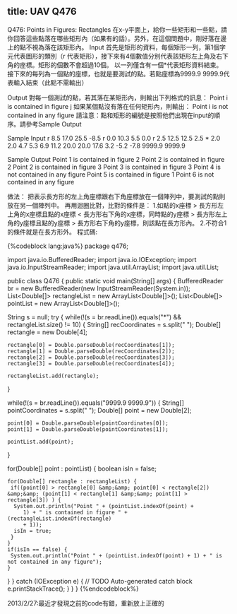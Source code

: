title: UAV Q476
---
Q476: Points in Figures: Rectangles
在x-y平面上，給你一些矩形和一些點，請你回答這些點落在哪些矩形內（如果有的話）。另外，在這個問題中，剛好落在邊上的點不視為落在該矩形內。
Input
首先是矩形的資料，每個矩形一列，第1個字元代表圖形的類別（r    代表矩形），接下來有4個數值分別代表該矩形左上角及右下角的座標。矩形的個數不會超過10個。
以一列僅含有一個*代表矩形資料結束。
接下來的每列為一個點的座標，也就是要測試的點。若點座標為9999.9    9999.9代表輸入結束（此點不需輸出）

Output
對每一個測試的點，若其落在某矩形內，則輸出下列格式的訊息：
Point i is contained in figure j
如果某個點沒有落在任何矩形內，則輸出：
Point i is not contained in any figure
請注意：點和矩形的編號是按照他們出現在input的順序。請參考Sample    Output

Sample Input
r 8.5 17.0 25.5 -8.5
r 0.0 10.3 5.5 0.0
r 2.5 12.5 12.5 2.5
*
2.0 2.0
4.7 5.3
6.9 11.2
20.0 20.0
17.6 3.2
-5.2 -7.8
9999.9 9999.9

Sample Output
Point 1 is contained in figure 2
Point 2 is contained in figure 2
Point 2 is contained in figure 3
Point 3 is contained in figure 3
Point 4 is not contained in any figure
Point 5 is contained in figure 1
Point 6 is not contained in any figure

做法：
把表示長方形的左上角座標跟右下角座標放在一個陣列中，要測試的點則放在另一個陣列中。
再用迴圈比對，比對的條件是︰
1.如點的x座標 > 長方形左上角的x座標且點的x座標 < 長方形右下角的x座標，同時點的y座標 > 長方形左上角的y座標且點的y座標 >  長方形右下角的y座標，則該點在長方形內。
2.不符合1的條件就是在長方形外。
程式碼:

{%codeblock lang:java%}
package q476; 

import java.io.BufferedReader;
import java.io.IOException;
import java.io.InputStreamReader;
import java.util.ArrayList;
import java.util.List;
 
public class Q476 {
 public static void main(String[] args) {
  BufferedReader br = new BufferedReader(new InputStreamReader(System.in));
  List<Double[]> rectangleList = new ArrayList<Double[]>();
  List<Double[]> pointList = new ArrayList<Double[]>();
   
  String s = null;
  try {
   while(!(s = br.readLine()).equals("*") &amp;&amp; rectangleList.size() != 10) {
    String[] recCoordinates = s.split(" ");
    Double[] rectangle = new Double[4];
     
    rectangle[0] = Double.parseDouble(recCoordinates[1]);
    rectangle[1] = Double.parseDouble(recCoordinates[2]);
    rectangle[2] = Double.parseDouble(recCoordinates[3]);
    rectangle[3] = Double.parseDouble(recCoordinates[4]);
     
    rectangleList.add(rectangle);
   }
    
   while(!(s = br.readLine()).equals("9999.9 9999.9")) {
    String[] pointCoordinates = s.split(" ");
    Double[] point = new Double[2];
     
    point[0] = Double.parseDouble(pointCoordinates[0]);
    point[1] = Double.parseDouble(pointCoordinates[1]);
     
    pointList.add(point);
   }
    
   for(Double[] point : pointList) {
    boolean isIn = false;
     
    for(Double[] rectangle : rectangleList) {
     if((point[0] > rectangle[0] &amp;&amp; point[0] < rectangle[2]) &amp;&amp; (point[1] < rectangle[1] &amp;&amp; point[1] > rectangle[3]) ) {
      System.out.println("Point " + (pointList.indexOf(point) +
         1) + " is contained in figure " + (rectangleList.indexOf(rectangle)
         + 1));
      isIn = true;
     }
    }
    if(isIn == false) {
     System.out.println("Point " + (pointList.indexOf(point) + 1) + " is not contained in any figure");
    }
   }
  } catch (IOException e) {
   // TODO Auto-generated catch block
   e.printStackTrace();
  }
 }
}
{%endcodeblock%}

2013/2/27:最近才發現之前的code有錯，重新放上正確的